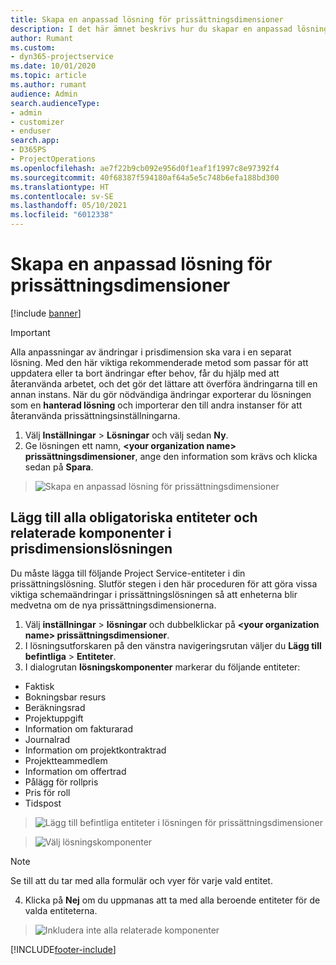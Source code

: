 ```yaml
---
title: Skapa en anpassad lösning för prissättningsdimensioner
description: I det här ämnet beskrivs hur du skapar en anpassad lösning när du skapar anpassade prisdimensioner.
author: Rumant
ms.custom:
- dyn365-projectservice
ms.date: 10/01/2020
ms.topic: article
ms.author: rumant
audience: Admin
search.audienceType:
- admin
- customizer
- enduser
search.app:
- D365PS
- ProjectOperations
ms.openlocfilehash: ae7f22b9cb092e956d0f1eaf1f1997c8e97392f4
ms.sourcegitcommit: 40f68387f594180af64a5e5c748b6efa188bd300
ms.translationtype: HT
ms.contentlocale: sv-SE
ms.lasthandoff: 05/10/2021
ms.locfileid: "6012338"
---
```

# <a name="create-custom-solutions-for-pricing-dimensions"></a>Skapa en anpassad lösning för prissättningsdimensioner

[!include [banner](../includes/psa-now-project-operations.md)]

> [!IMPORTANT]
> Alla anpassningar av ändringar i prisdimension ska vara i en separat lösning. Med den här viktiga rekommenderade metod som passar för att uppdatera eller ta bort ändringar efter behov, får du hjälp med att återanvända arbetet, och det gör det lättare att överföra ändringarna till en annan instans. När du gör nödvändiga ändringar exporterar du lösningen som en **hanterad lösning** och importerar den till andra instanser för att återanvända prissättningsinställningarna.

1. Välj **Inställningar** > **Lösningar** och välj sedan **Ny**. 
2. Ge lösningen ett namn, **\<your organization name> prissättningsdimensioner**, ange den information som krävs och klicka sedan på **Spara**.

> ![Skapa en anpassad lösning för prissättningsdimensioner](media/Creation-of-custom-pricing-dimension-solution.PNG)
  
## <a name="add-all-required-entities-and-related-components-to-the-pricing-dimension-solution"></a>Lägg till alla obligatoriska entiteter och relaterade komponenter i prisdimensionslösningen
Du måste lägga till följande Project Service-entiteter i din prissättningslösning. Slutför stegen i den här proceduren för att göra vissa viktiga schemaändringar i prissättningslösningen så att enheterna blir medvetna om de nya prissättningsdimensionerna.

1. Välj **inställningar** > **lösningar** och dubbelklickar på **\<your organization name> prissättningsdimensioner**. 
2. I lösningsutforskaren på den vänstra navigeringsrutan väljer du **Lägg till befintliga** > **Entiteter**.
3. I dialogrutan **lösningskomponenter** markerar du följande entiteter:

- Faktisk
- Bokningsbar resurs
- Beräkningsrad
- Projektuppgift
- Information om fakturarad
- Journalrad
- Information om projektkontraktrad
- Projektteammedlem
- Information om offertrad
- Pålägg för rollpris
- Pris för roll 
- Tidspost 

> ![Lägg till befintliga entiteter i lösningen för prissättningsdimensioner](media/Existing-entities-to-PD-solution.png)

> ![Välj lösningskomponenter](media/Dimension-Components.png)

> [!NOTE]
> Se till att du tar med alla formulär och vyer för varje vald entitet.

4. Klicka på **Nej** om du uppmanas att ta med alla beroende entiteter för de valda entiteterna.

> ![Inkludera inte alla relaterade komponenter](media/Do-not-include-required.png)




[!INCLUDE[footer-include](../includes/footer-banner.md)]